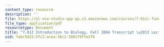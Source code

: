 ```yaml
---
content_type: resource
description: ''
file: https://ol-ocw-studio-app-qa.s3.amazonaws.com/courses/7-01sc-fundamentals-of-biology-fall-2011/fabc5d255fc2acea3bc11001f9ffe2f8_7_0122004L08.pdf
file_type: application/pdf
resourcetype: Document
title: "7.012 Introduction to Biology, Fall 2004 Transcript \u2013 Lecture 8"
uid: fabc5d25-5fc2-acea-3bc1-1001f9ffe2f8
---
```

